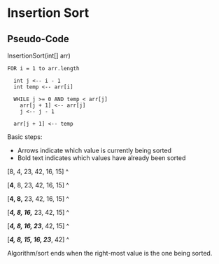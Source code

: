 <!-- Provide a visual step through for each of the sample arrays based on the provided pseudo code

Convert the pseudo-code into working code in your language

Present a complete set of working tests -->

# Insertion Sort

## Pseudo-Code

InsertionSort(int[] arr)

    FOR i = 1 to arr.length

      int j <-- i - 1
      int temp <-- arr[i]

      WHILE j >= 0 AND temp < arr[j]
        arr[j + 1] <-- arr[j]
        j <-- j - 1

      arr[j + 1] <-- temp

Basic steps:

- Arrows indicate which value is currently being sorted
- Bold text indicates which values have already been sorted

[8, 4, 23, 42, 16, 15]
^

[**4**, 8, 23, 42, 16, 15]
^

[**4, 8,** 23, 42, 16, 15]
^

[***4, 8, 16,*** 23, 42, 15]
^

[***4, 8, 16, 23***, 42, 15]
^

[***4, 8, 15, 16, 23***, 42]
^

Algorithm/sort ends when the right-most value is the one being sorted.
